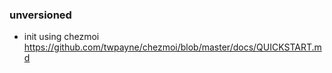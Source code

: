 ### unversioned

- init using chezmoi https://github.com/twpayne/chezmoi/blob/master/docs/QUICKSTART.md

